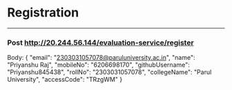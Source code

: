 # Registration
---
### Post http://20.244.56.144/evaluation-service/register
Body:
{
    "email": "2303031057078@paruluniversity.ac.in",
    "name": "Priyanshu Raj",
    "mobileNo": "6206698170",
    "githubUsername": "Priyanshu845438",
    "rollNo": "2303031057078",
    "collegeName": "Parul University",
    "accessCode": "TRzgWM"
}